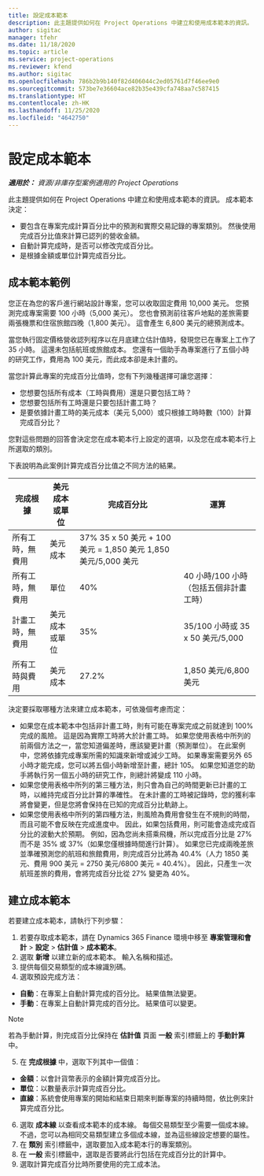 ```yaml
---
title: 設定成本範本
description: 此主題提供如何在 Project Operations 中建立和使用成本範本的資訊。
author: sigitac
manager: tfehr
ms.date: 11/18/2020
ms.topic: article
ms.service: project-operations
ms.reviewer: kfend
ms.author: sigitac
ms.openlocfilehash: 786b2b9b140f82d406044c2ed05761d7f46ee9e0
ms.sourcegitcommit: 573be7e36604ace82b35e439cfa748aa7c587415
ms.translationtype: HT
ms.contentlocale: zh-HK
ms.lasthandoff: 11/25/2020
ms.locfileid: "4642750"
---
```

# <a name="set-up-cost-templates"></a>設定成本範本

_**適用於：** 資源/非庫存型案例適用的 Project Operations_


此主題提供如何在 Project Operations 中建立和使用成本範本的資訊。 成本範本決定：

- 要包含在專案完成計算百分比中的預測和實際交易記錄的專案類別。 然後使用完成百分比值來計算已認列的營收金額。
- 自動計算完成時，是否可以修改完成百分比。
- 是根據金額或單位計算完成百分比。

## <a name="cost-template-example"></a>成本範本範例

您正在為您的客戶進行網站設計專案，您可以收取固定費用 10,000 美元。 您預測完成專案需要 100 小時（5,000 美元）。 您也會預測前往客戶地點的差旅需要兩張機票和住宿旅館四晚（1,800 美元）。 這會產生 6,800 美元的總預測成本。

當您執行固定價格營收認列程序以在月底建立估計值時，發現您已在專案上工作了 35 小時。 這還未包括航班或旅館成本。 您還有一個助手為專案進行了五個小時的研究工作，費用為 100 美元，而此成本卻是未計畫的。

當您計算此專案的完成百分比值時，您有下列幾種選擇可讓您選擇：

- 您想要包括所有成本（工時與費用）還是只要包括工時？
- 您想要包括所有工時還是只要包括計畫工時？
- 是要依據計畫工時的美元成本（美元 5,000）或只根據工時時數（100）計算完成百分比？

您對這些問題的回答會決定您在成本範本行上設定的選項，以及您在成本範本行上所選取的類別。

下表說明為此案例計算完成百分比值之不同方法的結果。

| 完成根據 | 美元成本或單位 | 完成百分比 | 運算 |
| --- | --- | --- | --- |
| 所有工時，無費用 | 美元成本 | 37% 35 x 50 美元 + 100 美元 = 1,850 美元 1,850 美元/5,000 美元 |
| 所有工時，無費用 | 單位  | 40% | 40 小時/100 小時（包括五個非計畫工時） |
| 計畫工時，無費用 | 美元成本或單位 | 35% | 35/100 小時或 35 x 50 美元/5,000 |
| 所有工時與費用 | 美元成本 | 27.2% | 1,850 美元/6,800 美元 |

決定要採取哪種方法來建立成本範本，可依幾個考慮而定：

- 如果您在成本範本中包括非計畫工時，則有可能在專案完成之前就達到 100% 完成的風險。 這是因為實際工時將大於計畫工時。 如果您使用表格中所列的前兩個方法之一，當您知道偏差時，應該變更計畫（預測單位）。 在此案例中，您將依據完成專案所需的知識來新增或減少工時。 如果專案需要另外 65 小時才能完成，您可以將五個小時新增至計畫，總計 105。 如果您知道您的助手將執行另一個五小時的研究工作，則總計將變成 110 小時。
- 如果您使用表格中所列的第三種方法，則只會為自己的時間更新已計畫的工時，以維持完成百分比計算的準確性。 在未計畫的工時被記錄時，您的獲利率將會變更，但是您將會保持在已知的完成百分比軌跡上。
- 如果您使用表格中所列的第四種方法，則風險為費用會發生在不規則的時間，而且可能不會反映在完成進度中。 因此，如果包括費用，則可能會造成完成百分比的波動大於預期。 例如，因為您尚未搭乘飛機，所以完成百分比是 27% 而不是 35% 或 37%（如果您僅根據時間進行計算）。 如果您已完成兩晚差旅並準確預測您的航班和旅館費用，則完成百分比將為 40.4%（人力 1850 美元、費用 900 美元 = 2750 美元/6800 美元 = 40.4%）。 因此，只產生一次航班差旅的費用，會將完成百分比從 27% 變更為 40%。

## <a name="create-cost-templates"></a>建立成本範本
若要建立成本範本，請執行下列步驟：

1. 若要存取成本範本，請在 Dynamics 365 Finance 環境中移至 **專案管理和會計** > **設定** > **估計值** > **成本範本**。
2. 選取 **新增** 以建立新的成本範本。 輸入名稱和描述。
3. 提供每個交易類型的成本線識別碼。
4. 選取預設完成方法：

  - **自動**：在專案上自動計算完成的百分比。 結果值無法變更。
  - **手動**：在專案上自動計算完成的百分比。 結果值可以變更。

  > [!NOTE]
  > 若為手動計算，則完成百分比保持在 **估計值** 頁面 **一般** 索引標籤上的 **手動計算** 中。

5. 在 **完成根據** 中，選取下列其中一個值：

  - **金額**：以會計貨幣表示的金額計算完成百分比。
  - **單位**：以數量表示計算完成百分比。
  - **直線**：系統會使用專案的開始和結束日期來判斷專案的持續時間，依比例來計算完成百分比。

6. 選取 **成本線** 以查看成本範本的成本線。 每個交易類型至少需要一個成本線。 不過，您可以為相同交易類型建立多個成本線，並為這些線設定想要的屬性。
7. 在 **類別** 索引標籤中，選取要加入成本範本行的專案類別。
8. 在 **一般** 索引標籤中，選取是否要將此行包括在完成百分比的計算中。
9. 選取計算完成百分比時所要使用的完工成本法。
